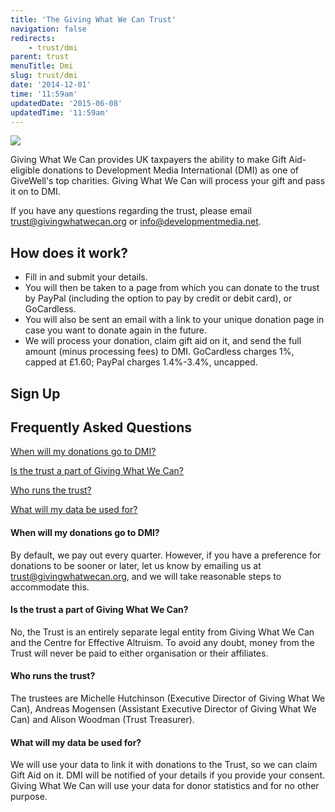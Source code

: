 ```yaml
---
title: 'The Giving What We Can Trust'
navigation: false
redirects:
    - trust/dmi
parent: trust
menuTitle: Dmi
slug: trust/dmi
date: '2014-12-01'
time: '11:59am'
updatedDate: '2015-06-08'
updatedTime: '11:59am'
---
```

![](/images/uploads/dmi-logo.jpg)

Giving What We Can provides UK taxpayers the ability to make Gift Aid-eligible donations to Development Media International (DMI) as one of GiveWell's top charities. Giving What We Can will process your gift and pass it on to DMI.

If you have any questions regarding the trust, please email [trust@givingwhatwecan.org](mailto:trust@givingwhatwecan.org) or [info@developmentmedia.net](mailto:info@developmentmedia.net).

## How does it work?

*   Fill in and submit your details.
*   You will then be taken to a page from which you can donate to the trust by PayPal (including the option to pay by credit or debit card), or GoCardless.
*   You will also be sent an email with a link to your unique donation page in case you want to donate again in the future.
*   We will process your donation, claim gift aid on it, and send the full amount (minus processing fees) to DMI. GoCardless charges 1%, capped at £1.60; PayPal charges 1.4%-3.4%, uncapped.

## Sign Up

## Frequently Asked Questions

[When will my donations go to DMI?](#4)

[Is the trust a part of Giving What We Can?](#5)

[Who runs the trust?](#6)

[What will my data be used for?](#7)

#### <a name="4"></a>When will my donations go to DMI?

By default, we pay out every quarter. However, if you have a preference for donations to be sooner or later, let us know by emailing us at [trust@givingwhatwecan.org](mailto:trust@givingwhatwecan.org?subject=Giving%20What%20We%20Can%20Trust), and we will take reasonable steps to accommodate this.

#### <a name="5"></a>Is the trust a part of Giving What We Can?

No, the Trust is an entirely separate legal entity from Giving What We Can and the Centre for Effective Altruism. To avoid any doubt, money from the Trust will never be paid to either organisation or their affiliates.

#### <a name="6"></a>Who runs the trust?

The trustees are Michelle Hutchinson (Executive Director of Giving What We Can), Andreas Mogensen (Assistant Executive Director of Giving What We Can) and Alison Woodman (Trust Treasurer).

#### <a name="7"></a>What will my data be used for?

We will use your data to link it with donations to the Trust, so we can claim Gift Aid on it. DMI will be notified of your details if you provide your consent. Giving What We Can will use your data for donor statistics and for no other purpose.